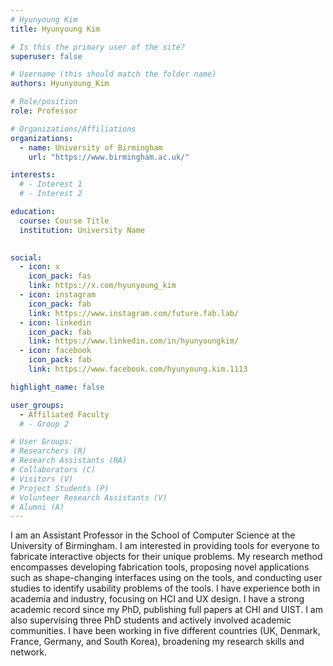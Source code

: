 ```yaml
---
# Hyunyoung Kim
title: Hyunyoung Kim

# Is this the primary user of the site?
superuser: false

# Username (this should match the folder name)
authors: Hyunyoung_Kim

# Role/position
role: Professor

# Organizations/Affiliations
organizations:
  - name: University of Birmingham
    url: "https://www.birmingham.ac.uk/"

interests:
  # - Interest 1
  # - Interest 2

education:
  course: Course Title
  institution: University Name
    

social:
  - icon: x
    icon_pack: fas
    link: https://x.com/hyunyoung_kim
  - icon: instagram
    icon_pack: fab
    link: https://www.instagram.com/future.fab.lab/ 
  - icon: linkedin
    icon_pack: fab
    link: https://www.linkedin.com/in/hyunyoungkim/
  - icon: facebook
    icon_pack: fab
    link: https://www.facebook.com/hyunyoung.kim.1113

highlight_name: false

user_groups:
  - Affiliated Faculty
  # - Group 2

# User Groups:
# Researchers (R)
# Research Assistants (RA)
# Collaborators (C)
# Visitors (V)
# Project Students (P)
# Volunteer Research Assistants (V)
# Alumni (A)
---
```


I am an Assistant Professor in the School of Computer Science at the University of Birmingham. I am interested in providing tools for everyone to fabricate interactive objects for their unique problems. My research method encompasses developing fabrication tools, proposing novel applications such as shape-changing interfaces using on the tools, and conducting user studies to identify usability problems of the tools. I have experience both in academia and industry, focusing on HCI and UX design. I have a strong academic record since my PhD, publishing full papers at CHI and UIST. I am also supervising three PhD students and actively involved academic communities. I have been working in five different countries (UK, Denmark, France, Germany, and South Korea), broadening my research skills and network.